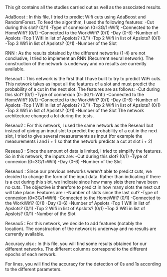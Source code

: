 This git contains all the studies carried out as well as the associated results.

AdaBoost : 
In this file, I tried to predict Wifi cuts using AdaBoost and RandomForest.
To feed the algorithm, I used the following features:
-Cut during this slot? (0/1)
-Type of connexion (0=3G/1=Wifi)
-Connected to the HomeWifi? (0/1)
-Connected to the WorkWifi? (0/1)
-Day (0-6)
-Number of Apslots
-Top 1 Wifi in list of Apslots? (0/1)
-Top 2 Wifi in list of Apslots? (0/1)
-Top 3 Wifi in list of Apslots? (0/1)
-Number of the Slot

RNN : 
As the results obtained by the different networks (1-4) are not conclusive, I tried to implement an RNN (Recurrent neural network).
The construction of the network is underway and no results are currently available.

Reseau1 : 
This network is the first that I have built to try to predict WiFi cuts.
This network takes as input all the features of a slot and must predict the probability of a cut in the next slot.
The features are as follows:
-Cut during this slot? (0/1)
-Type of connexion (0=3G/1=Wifi)
-Connected to the HomeWifi? (0/1)
-Connected to the WorkWifi? (0/1)
-Day (0-6)
-Number of Apslots
-Top 1 Wifi in list of Apslots? (0/1)
-Top 2 Wifi in list of Apslots? (0/1)
-Top 3 Wifi in list of Apslots? (0/1)
-Number of the Slot
The network architecture changed a lot during the tests.

Reseau2 : 
For this network, I used the same network as the Reseau1 but instead of giving an input slot to predict the probability of a cut in the next slot, I tried to give several measurements as input (for example the measurements i and i + 1 so that the network predicts a cut at slot i + 2)

Reseau3 :
Since the amount of data is limited, I tried to simplify the features. So in this network, the inputs are:
-Cut during this slot? (0/1)
-Type of connexion (0=3G/1=Wifi)
-Day (0-6)
-Number of the Slot

Reseau4 : 
Since our previous networks weren't able to predict cuts, we decided to change the form of the input data. Rather than indicating if there is a cut during this slot, we indicate since how many slots there have been no cuts. The objective is therefore to predict in how many slots the next cut will take place.
Features are : 
-Number of slots since the last cut?
-Type of connexion (0=3G/1=Wifi)
-Connected to the HomeWifi? (0/1)
-Connected to the WorkWifi? (0/1)
-Day (0-6)
-Number of Apslots
-Top 1 Wifi in list of Apslots? (0/1)
-Top 2 Wifi in list of Apslots? (0/1)
-Top 3 Wifi in list of Apslots? (0/1)
-Number of the Slot

Reseau5 : 
For this network, we decide to add features (notably the location).
The construction of the network is underway and no results are currently available.

Accuracy.xlsx : 
In this file, you will find some results obtained for our different networks.
The different columns correspond to the different epochs of each network.

For lines, you will find the accuracy for the detection of 0s and 1s according to the different parameters.